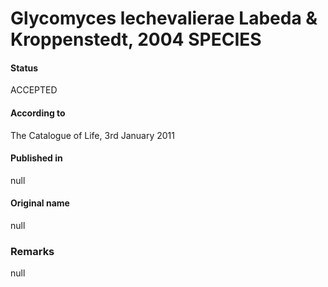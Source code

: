 # Glycomyces lechevalierae Labeda & Kroppenstedt, 2004 SPECIES

#### Status
ACCEPTED

#### According to
The Catalogue of Life, 3rd January 2011

#### Published in
null

#### Original name
null

### Remarks
null